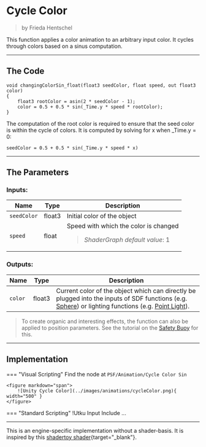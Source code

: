 <div class="container">
    <h1 class="main-heading">Cycle Color</h1>
    <blockquote class="author">by Frieda Hentschel</blockquote>
</div>

This function applies a color animation to an arbitrary input color. It cycles through colors based on a sinus computation.

---

## The Code

``` hlsl
void changingColorSin_float(float3 seedColor, float speed, out float3 color)
{
    float3 rootColor = asin(2 * seedColor - 1);
    color = 0.5 + 0.5 * sin(_Time.y * speed * rootColor);
}
```

The computation of the root color is required to ensure that the seed color is within the cycle of colors. It is computed by solving for x when _Time.y = 0:

```seedColor = 0.5 + 0.5 * sin(_Time.y * speed * x)```

---

## The Parameters

### Inputs:
| Name            | Type     | Description |
|-----------------|----------|-------------|
| `seedColor`   | float3   | Initial color of the object|
| `speed`        | float   | Speed with which the color is changed <br> <blockquote>*ShaderGraph default value*: 1</blockquote>|

### Outputs:
| Name            | Type     | Description |
|-----------------|----------|-------------|
| `color`   | float3   | Current color of the object which can directly be plugged into the inputs of SDF functions (e.g. [Sphere](unity/cameraMatrix.md)) or lighting functions (e.g. [Point Light](unity/cameraMatrix.md)).|

> To create organic and interesting effects, the function can also be applied to position parameters. See the tutorial on the [Safety Buoy](../tutorials/safetyBuoy.md) for this.

---

## Implementation

=== "Visual Scripting"
    Find the node at `PSF/Animation/Cycle Color Sin`

    <figure markdown="span">
        ![Unity Cycle Color](../images/animations/cycleColor.png){ width="500" }
    </figure>

=== "Standard Scripting"
    !Utku Input
    Include ...

---

This is an engine-specific implementation without a shader-basis. It is inspired by this [shadertoy shader](https://www.shadertoy.com/view/fl3fRf){target="_blank"}.